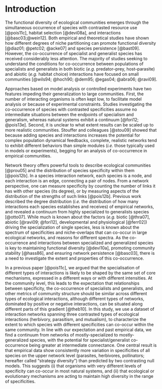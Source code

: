 
# Introduction

The functional diversity of ecological communities emerges through the
simultaneous occurrence of species with contrasted resource use [@pois11c],
habitat selection [@devi08a], and interactions [@basc03;@wein12]. Both
empirical and theoretical studies have shown how different degrees of niche
partitioning can promote functional diversity [@diaz01; @petc02; @acke07]
and species persistence [@bast09]. However, the co-occurrence of specialist
and generalist species has received considerably less attention. The
majority of studies seeking to understand the conditions for co-occurrence
between populations of specialists and generalists in both biotic (*e.g.*
predator–prey, host–parasite) and abiotic (*e.g.* habitat choice)
interactions have focused on small communities [@wils94; @hoch90; @dem95;
@egas04; @abra06; @ravi09].

Approaches based on model analysis or controlled experiments have two features
impeding their generalization to large communities. First, the number of
interacting organisms is often kept low, to facilitate model analysis or
because of experimental constraints. Studies investigating the co-occurrence
of species with contrasted specificities assume no intermediate situations
between the endpoints of specialism and generalism, whereas natural systems
exhibit a continuum [@fori12; @pois13e]. Second, it is unclear to what extent
results can be scaled up to more realistic communities. Stouffer and colleagues
[@stou09] showed that because adding species and interactions increases the
potential for complex population dynamical feedbacks, complete, realistic
networks tend to exhibit different behaviors than simple modules (*i.e.*
those typically used in models or experiments), begging for an analysis of
co-occurrence in empirical communities.

Network theory offers powerful tools to describe ecological communities
[@prou05] and the distribution of species specificity within them
[@pois12b]. In a species interaction network, each species is a node, and each
interaction is an edge, connecting a pair of nodes. From a network perspective,
one can measure specificity by counting the number of links it has with
other species (its degree), or by measuring aspects of the distribution of
the strengths of such links [@pois12b]. Previous work described the degree
distribution (*i.e.* the distribution of how many interactions each species
establishes and receives) of empirical networks, and revealed a continuum from
highly specialized to generalists species [@otto07]. While much is known about
the factors (*e.g.* biotic [@thra07], abiotic [@ravi09; @fori12], developmental
and physiological [@ferr02]) driving the specialization of single species,
less is known about the spectrum of specificities and niche-overlaps that can
co-occur in large ecological networks, and reasons for different spectra. As
the co-occurrence and interactions between specialized and generalized
species is key to maintaining functional diversity [@devi10a], promoting
community stability [@hass86], and ensuring network persistence [@basc03],
there is a need to investigate the extent and properties of this co-occurrence.

In a previous paper [@pois11c], we argued that the specialisation
of different types of interactions is likely to be shaped by the same
set of core mechanisms, expressed in a different ways or with different
intensities. At the community level, this leads to the expectation that
relationships between specificity, the co-occurrence of specialists and
generalists, and other metrics of community structure should be similar
across different types of ecological interactions, although different types
of networks, dominated by positive or negative interactions, can be situated
along different parts of this gradient [@theb10]. In this study, we use a
dataset of interaction networks spanning three contrasted types of ecological
interactions (herbivory, parasitism, and mutualism), to characterize the
extent to which species with different specificities can co-occur within
the same community. In line with our expectation and past empirical data, we
find a continuum from networks of mostly-specialized to mostly-generalized
species, with the potential for specialist/generalist co-occurrence being
greater at intermediate connectance. One central result is that empirical
data show consistently more variation in specificities of all species on the
upper network level (parasites, herbivores, pollinators; hereafter called
“strategy diversity”) than predicted by two contrasting null models. This
suggests (i) that organisms with very different levels of specificity can
co-occur in most natural systems, and (ii) that ecological or evolutionary
mechanisms are acting to maintain high diversity in the range of specificities.

